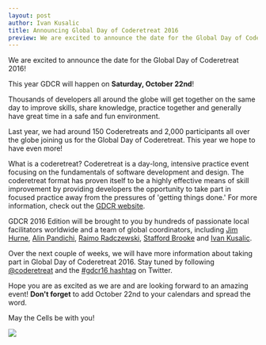 ```yaml
---
layout: post
author: Ivan Kusalic
title: Announcing Global Day of Coderetreat 2016
preview: We are excited to announce the date for the Global Day of Coderetreat 2016! This year GDCR will happen on <strong>Saturday, October 22nd</strong>!
---
```

We are excited to announce the date for the Global Day of Coderetreat 2016!


This year GDCR will happen on **Saturday, October 22nd**!

Thousands of developers all around the globe will get together on the same day to improve skills, share knowledge, practice together and generally have great time in a safe and fun environment.

Last year, we had around 150 Coderetreats and 2,000 participants all over the globe joining us for the Global Day of Coderetreat. This year we hope to have even more!

What is a coderetreat? Coderetreat is a day­-long, intensive practice event focusing on the fundamentals of software development and design. The coderetreat format has proven itself to be a highly effective means of skill improvement by providing developers the opportunity to take part in focused practice away from the pressures of 'getting things done.' For more information, check out the [GDCR website](http://gdcr.coderetreat.org/).

GDCR 2016 Edition will be brought to you by hundreds of passionate local facilitators worldwide and a team of global coordinators, including [Jim Hurne](https://twitter.com/jthurne), [Alin Pandichi](https://twitter.com/alinpandichi), [Raimo Radczewski](https://twitter.com/rradczewski), [Stafford Brooke](https://twitter.com/srbiv) and [Ivan Kusalic](https://twitter.com/ikusalic).

Over the next couple of weeks, we will have more information about taking part in Global Day of Coderetreat 2016. Stay tuned by following [@coderetreat](https://twitter.com/coderetreat) and the [#gdcr16 hashtag](https://twitter.com/search/?q=%23gdcr16) on Twitter.

Hope you are as excited as we are and are looking forward to an amazing event! **Don't forget** to add October 22nd to your calendars and spread the word.

May the Cells be with you!

![](https://lh3.googleusercontent.com/AXQI_kdSgso4BAo6gtAomkKsX6Auzg4lU0_sFAO-MpFCtuJn6NVUODRzEfetYB_l1wE3mOXQDpOuq1xXPrziZLM8pt2YF6ZQEGnRYqwVhr8uXxYncConlOE2qlgdXCZsKw)
